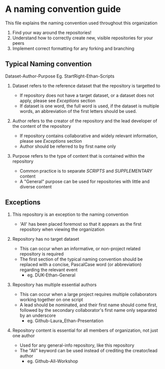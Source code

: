 # A naming convention guide
This file explains the naming convention used throughout this organization
1. Find your way around the repositories!
2. Understand how to correctly create new, visible repositories for your peers
3. Implement correct formatting for any forking and branching

## Typical Naming convention
Dataset-Author-Purpose
Eg. StartRight-Ethan-Scripts

1. Dataset refers to the reference dataset that the repository is targetted to
   * If repository does not have a target dataset, or a dataset does not apply, please see _Exceptions_ section
   * If dataset is one word, the full word is used, if the dataset is multiple words, an abbreviation of the first letters should be used.

2. Author refers to the creator of the repository and the lead developer of the content of the repository
   * If repository contains collaborative and widely relevant information, please see _Exceptions_ section
   * Author should be referred to by first name only

3. Purpose refers to the type of content that is contained within the repository
   * Common practice is to separate _SCRIPTS_ and _SUPPLEMENTARY_ content
   * A "General" purpose can be used for repositories with little and diverse content


## Exceptions
1. This repository is an exception to the naming convention
   * 'All' has been placed foremost so that it appears as the first repository when viewing the organization

2. Repository has no target dataset
   * This can occur when an informative, or non-project related repository is required
   * The first section of the typical naming convention should be replaced with a concise, PascalCase word (or abbreviation) regarding the relevant event
      * eg. DUK-Ethan-General

3. Repository has multiple essential authors
   * This can occur when a large project requires multiple collaborators working together on one script
   * A lead should be nominated, and their first name should come first, followed by the secondary collaborator's first name only separated by an underscore
      * eg. Github-Laura_Ethan-Presentation

4. Repository content is essential for all members of organization, not just one author
   * Used for any general-info repository, like this repository 
   * The "All" keyword can be used instead of crediting the creator/lead author
      * eg. Github-All-Workshop
